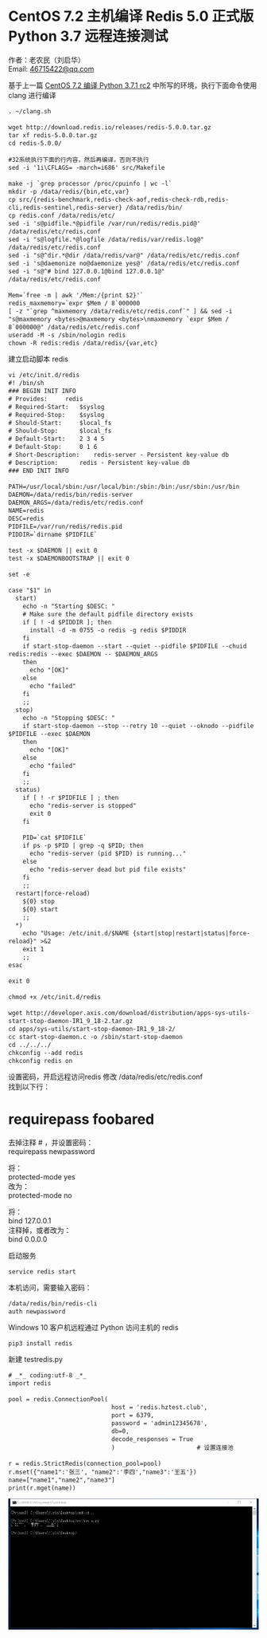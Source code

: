 # CentOS 7.2 主机编译 Redis 5.0 正式版 Python 3.7 远程连接测试
作者：老农民（刘启华）  
Email: 46715422@qq.com
  
基于上一篇 [CentOS 7.2 编译 Python 3.7.1 rc2](20181018_01.md) 中所写的环境，执行下面命令使用 clang 进行编译  
    
    . ~/clang.sh
    
    wget http://download.redis.io/releases/redis-5.0.0.tar.gz
    tar xf redis-5.0.0.tar.gz
    cd redis-5.0.0/
    
    #32系统执行下面的行内容，然后再编译，否则不执行
    sed -i '1i\CFLAGS= -march=i686' src/Makefile
    
    make -j `grep processor /proc/cpuinfo | wc -l`
    mkdir -p /data/redis/{bin,etc,var}
    cp src/{redis-benchmark,redis-check-aof,redis-check-rdb,redis-cli,redis-sentinel,redis-server} /data/redis/bin/
    cp redis.conf /data/redis/etc/
    sed -i 's@pidfile.*@pidfile /var/run/redis/redis.pid@' /data/redis/etc/redis.conf
    sed -i "s@logfile.*@logfile /data/redis/var/redis.log@" /data/redis/etc/redis.conf
    sed -i "s@^dir.*@dir /data/redis/var@" /data/redis/etc/redis.conf
    sed -i 's@daemonize no@daemonize yes@' /data/redis/etc/redis.conf
    sed -i "s@^# bind 127.0.0.1@bind 127.0.0.1@" /data/redis/etc/redis.conf
    
    Mem=`free -m | awk '/Mem:/{print $2}'`
    redis_maxmemory=`expr $Mem / 8`000000
    [ -z "`grep ^maxmemory /data/redis/etc/redis.conf`" ] && sed -i "s@maxmemory <bytes>@maxmemory <bytes>\nmaxmemory `expr $Mem / 8`000000@" /data/redis/etc/redis.conf
    useradd -M -s /sbin/nologin redis
    chown -R redis:redis /data/redis/{var,etc}
    
  
建立启动脚本 redis  
    
    vi /etc/init.d/redis
    #! /bin/sh
    ### BEGIN INIT INFO
    # Provides:     redis
    # Required-Start:   $syslog
    # Required-Stop:    $syslog
    # Should-Start:     $local_fs
    # Should-Stop:      $local_fs
    # Default-Start:    2 3 4 5
    # Default-Stop:     0 1 6
    # Short-Description:    redis-server - Persistent key-value db
    # Description:      redis - Persistent key-value db
    ### END INIT INFO
    
    PATH=/usr/local/sbin:/usr/local/bin:/sbin:/bin:/usr/sbin:/usr/bin
    DAEMON=/data/redis/bin/redis-server
    DAEMON_ARGS=/data/redis/etc/redis.conf
    NAME=redis
    DESC=redis
    PIDFILE=/var/run/redis/redis.pid
    PIDDIR=`dirname $PIDFILE`
    
    test -x $DAEMON || exit 0
    test -x $DAEMONBOOTSTRAP || exit 0
    
    set -e
    
    case "$1" in
      start)
        echo -n "Starting $DESC: "
        # Make sure the default pidfile directory exists
        if [ ! -d $PIDDIR ]; then
          install -d -m 0755 -o redis -g redis $PIDDIR
        fi
        if start-stop-daemon --start --quiet --pidfile $PIDFILE --chuid redis:redis --exec $DAEMON -- $DAEMON_ARGS
        then
          echo "[OK]"
        else
          echo "failed"
        fi
        ;;
      stop)
        echo -n "Stopping $DESC: "
        if start-stop-daemon --stop --retry 10 --quiet --oknodo --pidfile $PIDFILE --exec $DAEMON
        then
          echo "[OK]"
        else
          echo "failed"
        fi
        ;;
      status)
        if [ ! -r $PIDFILE ] ; then
          echo "redis-server is stopped"
          exit 0
        fi
    
        PID=`cat $PIDFILE`
        if ps -p $PID | grep -q $PID; then
          echo "redis-server (pid $PID) is running..."
        else
          echo "redis-server dead but pid file exists"
        fi
        ;;
      restart|force-reload)
        ${0} stop
        ${0} start
        ;;
      *)
        echo "Usage: /etc/init.d/$NAME {start|stop|restart|status|force-reload}" >&2
        exit 1
        ;;
    esac
    
    exit 0
    
    chmod +x /etc/init.d/redis
    
    wget http://developer.axis.com/download/distribution/apps-sys-utils-start-stop-daemon-IR1_9_18-2.tar.gz
    cd apps/sys-utils/start-stop-daemon-IR1_9_18-2/
    cc start-stop-daemon.c -o /sbin/start-stop-daemon
    cd ../../../
    chkconfig --add redis
    chkconfig redis on
    
  
设置密码，开启远程访问redis
修改 /data/redis/etc/redis.conf  
找到以下行：  
# requirepass foobared  
去掉注释 # ，并设置密码：  
requirepass newpassword  
  
将：  
protected-mode yes  
改为：  
protected-mode no  
  
将：  
bind 127.0.0.1  
注释掉，或者改为：  
bind 0.0.0.0  
  
启动服务  
    
    service redis start
    
本机访问，需要输入密码：  
    
    /data/redis/bin/redis-cli
    auth newpassword
    
  
Windows 10 客户机远程通过 Python 访问主机的 redis  
    
    pip3 install redis
    
新建 testredis.py  
    
    # _*_ coding:utf-8 _*_
    import redis
    
    pool = redis.ConnectionPool( 
                                 host = 'redis.hztest.club', 
                                 port = 6379, 
			    				 password = 'admin12345678', 
				    			 db=0,
					    		 decode_responses = True 
						    	 )                       # 设置连接池
    								 
    r = redis.StrictRedis(connection_pool=pool)
    r.mset({"name1":'张三', "name2":'李四',"name3":'王五'})
    name=["name1","name2","name3"]
    print(r.mget(name))
    
![image](images/redis.png)